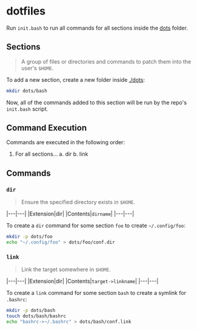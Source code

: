 # dotfiles

Run `init.bash` to run all commands for all sections inside the [dots](./dots) folder.

## Sections

> A group of files or directories and commands to patch them into the user's `$HOME`.

To add a new section, create a new folder inside [./dots](./dots):

```sh
mkdir dots/bash
```

Now, all of the commands added to this section will be run by the repo's `init.bash` script.

## Command Execution

Commands are executed in the following order:

1. For all sections...
  a. dir
  b. link

## Commands

### `dir`

> Ensure the specified directory exists in `$HOME`.

|---|---|
|Extension|dir|
|Contents|`dirname`|
|---|---|

To create a `dir` command for some section `foo` to create `~/.config/foo`:

```sh
mkdir -p dots/foo
echo "~/.config/foo" > dots/foo/conf.dir
```

### `link`

> Link the target somewhere in `$HOME`.


|---|---|
|Extension|dir|
|Contents|`target->linkname`|
|---|---|

To create a `link` command for some section `bash` to create a symlink for `.bashrc`:

```sh
mkdir -p dots/bash
touch dots/bash/bashrc
echo "bashrc->~/.bashrc" > dots/bash/conf.link
```
